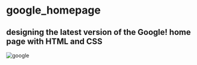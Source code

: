 # google_homepage

## designing the latest version of the Google! home page with HTML and CSS 

![google](https://user-images.githubusercontent.com/81864756/130076039-3273575a-1d95-4b19-afb7-bba80f38706a.JPG)

